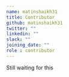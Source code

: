 ```yaml
---
name: matinshaikh31
title: Contributor
github: matinshaikh31
twitter: ""
linkedin: ""
slack: ""
joining_date: ""
role : contributor
---
```


Still waiting for this

